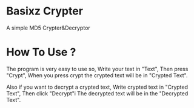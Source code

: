 # Basixz Crypter
A simple MD5 Crypter&Decryptor

# How To Use ?
The program is very easy to use so,
Write your text in "Text",
Then press "Crypt",
When you press crypt the crypted text will be in "Crypted Text".

Also if you want to decrypt a crypted text,
Write crypted text in "Crypted Text",
Then click "Decrypt"i
The decrypted text will be in the "Decrypted Text".
